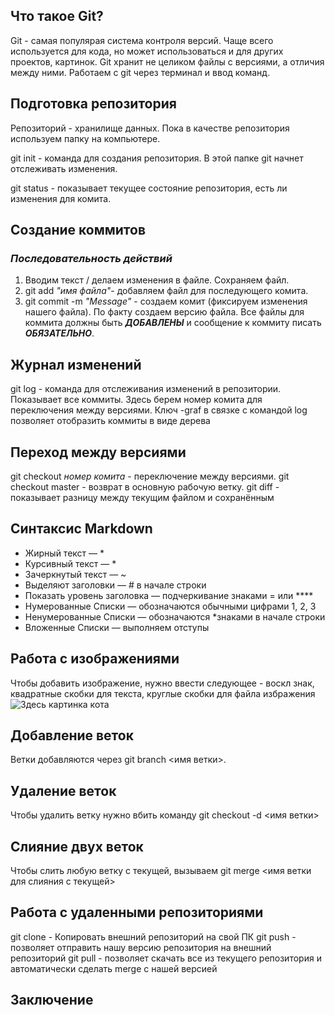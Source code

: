## Что такое Git?
Git - самая популярая система контроля версий. Чаще всего используется для кода, но может использоваться и для других проектов, картинок.
Git хранит не целиком файлы с версиями, а отличия между ними.
Работаем с git через терминал и ввод команд.

## Подготовка репозитория
Репозиторий - хранилище данных. Пока в качестве репозитория используем папку на компьютере.

git init - команда для создания репозитория. В этой папке git начнет отслеживать изменения.

git status - показывает текущее состояние репозитория, есть ли изменения для комита.

## Создание коммитов
### *Последовательность действий*
1. Вводим текст / делаем изменения в файле. Сохраняем файл.
2. git add *"имя файла"*- добавляем файл для последующего комита.
3. git commit -m *"Message"* - создаем комит (фиксируем изменения нашего файла). По факту создаем версию файла.
Все файлы для коммита должны быть ***ДОБАВЛЕНЫ*** и сообщение к коммиту писать ***ОБЯЗАТЕЛЬНО***.

## Журнал изменений
git log - команда для отслеживания изменений в репозитории. Показывает все коммиты. Здесь берем номер комита для переключения между версиями.
Ключ -graf в связке с командой log позволяет отобразить коммиты в виде дерева

## Переход между версиями
git checkout *номер комита* - переключение между версиями.
git checkout master - возврат в основную рабочую ветку.
git diff - показывает разницу между текущим файлом и сохранённым

## Синтаксис Markdown
* Жирный текст — *
* Курсивный текст — *
* Зачеркнутый текст — ~
* Выделяют заголовки — # в начале строки
* Показать уровень заголовка — подчеркивание знаками = или ****
* Нумерованные Списки — обозначаются обычными цифрами 1, 2, 3
* Ненумерованные Списки — обозначаются *знаками в начале строки
* Вложенные Списки — выполняем отступы

## Работа с изображениями
Чтобы добавить изображение, нужно ввести следующее - воскл знак, квадратные скобки для текста, круглые скобки для файла избражения ![Здесь картинка кота](Cat.jpg)

## Добавление веток
Ветки добавляются через git branch <имя ветки>.

## Удаление веток
Чтобы удалить ветку нужно вбить команду git checkout -d <имя ветки>

## Слияние двух веток
Чтобы слить любую ветку с текущей, вызываем git merge <имя ветки для слияния с текущей>

## Работа с удаленными репозиториями

git clone <url> - Копировать внешний репозиторий на свой ПК
git push - позволяет отправить нашу версию репозитория на внешний репозиторий
git pull - позволяет скачать все из текущего репозитория и автоматически сделать merge с нашей версией

## Заключение